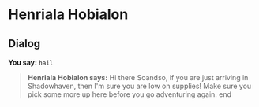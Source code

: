 # Henriala Hobialon
## Dialog

**You say:** `hail`



>**Henriala Hobialon says:** Hi there Soandso, if you are just arriving in Shadowhaven, then I'm sure you are low on supplies! Make sure you pick some more up here before you go adventuring again.
end
